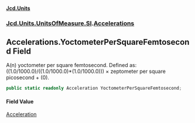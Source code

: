 #### [Jcd.Units](index.md 'index')
### [Jcd.Units.UnitsOfMeasure.SI](Jcd.Units.UnitsOfMeasure.SI.md 'Jcd.Units.UnitsOfMeasure.SI').[Accelerations](Accelerations.md 'Jcd.Units.UnitsOfMeasure.SI.Accelerations')

## Accelerations.YoctometerPerSquareFemtosecond Field

A(n) yoctometer per square femtosecond. Defined as: ((1.0/1000.0)/((1.0/1000.0)*(1.0/1000.0))) × zeptometer per square picosecond + (0).

```csharp
public static readonly Acceleration YoctometerPerSquareFemtosecond;
```

#### Field Value
[Acceleration](Acceleration.md 'Jcd.Units.UnitTypes.Acceleration')